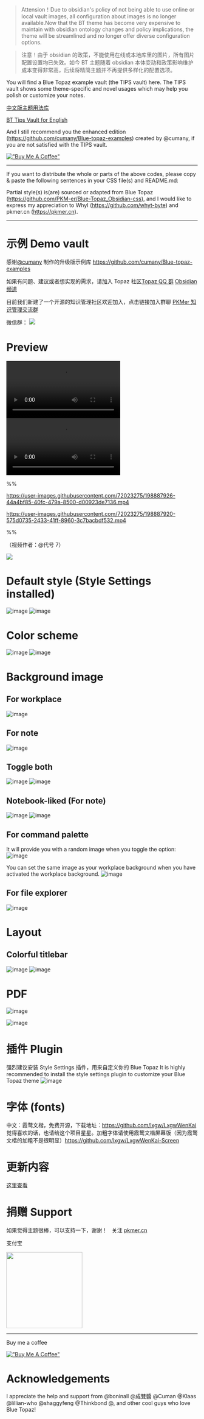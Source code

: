 <!--
 * @Author: cumany cuman@qq.com
 * @Date: 2023-06-28 13:36:53
 * @LastEditors: cumany cuman@qq.com
 * @LastEditTime: 2023-06-30 13:49:32
 * @Description:
-->

> Attension！Due to obsidian's policy of not being able to use online or local vault images, all configuration about images is no longer available.Now that the BT theme has become very expensive to maintain with obsidian ontology changes and policy implications, the theme will be streamlined and no longer offer diverse configuration options.

> 注意！由于 obsidian 的政策，不能使用在线或本地库里的图片，所有图片配置设置均已失效。如今 BT 主题随着 obsidian 本体变动和政策影响维护成本变得非常高，后续将精简主题并不再提供多样化的配置选项。

You will find a Blue Topaz example vault (the TIPS vault) here. The TIPS vault shows some theme-specific and novel usages which may help you polish or customize your notes.

[中文版主题用法库](https://github.com/PKM-er/Blue-Topaz_Obsidian-css/blob/master/TIPS%20vault/TIPS%20for%20Blue%20Topaz_Chinese.zip)

[BT Tips Vault for English](https://github.com/PKM-er/Blue-Topaz_Obsidian-css/blob/master/TIPS%20vault/TIPS%20for%20Blue%20Topaz_English.zip)

And I still recommend you the enhanced edition (https://github.com/cumany/Blue-topaz-examples) created by @cumany, if you are not satisfied with the TIPS vault.

[!["Buy Me A Coffee"](https://www.buymeacoffee.com/assets/img/custom_images/orange_img.png)](https://www.buymeacoffee.com/whyi)

---

If you want to distribute the whole or parts of the above codes, please copy & paste the following sentences in your CSS file(s) and README.md:

Partial style(s) is(are) sourced or adapted from Blue Topaz (https://github.com/PKM-er/Blue-Topaz_Obsidian-css), and I would like to express my appreciation to WhyI (https://github.com/whyt-byte) and pkmer.cn (https://pkmer.cn).

---

# 示例 Demo vault

感谢[@cumany](https://github.com/cumany) 制作的升级版示例库 https://github.com/cumany/Blue-topaz-examples

如果有问题、建议或者想实现的需求，请加入 Topaz 社区[Topaz QQ 群](https://jq.qq.com/?_wv=1027&k=TWGhXs40)
[Obsidian 频道](https://qun.qq.com/qqweb/qunpro/share?_wv=3&_wwv=128&inviteCode=zHpby&from=246610&biz=ka)

目前我们新建了一个开源的知识管理社区欢迎加入，点击链接加入群聊 [PKMer 知识管理交流群](http://qm.qq.com/cgi-bin/qm/qr?_wv=1027&k=lFMOfZnt5K07XWn8Y9Hs8skhmf8HaAwh&authKey=jWoLY%2BmDy5kqEEFs4%2FcVgIySwUXuwM6EyJvu4LCqJ9uFUgG2h1k4u3l6qC8i2AcO&noverify=0&group_code=825255377)

微信群：
![](https://cdn.pkmer.cn/images/wechatqrcode.png!nomark)

# Preview

<video id="video" x-webkit-airplay="true" webkit-playsinline="true" controls>
   <source src="https://user-images.githubusercontent.com/72023275/198887926-44a4bf85-40fc-479a-8500-d00923de7136.mp4" type="video/mp4">
</video>

<video id="video" x-webkit-airplay="true" webkit-playsinline="true" controls>
   <source src="https://user-images.githubusercontent.com/72023275/198887920-575d0735-2433-41ff-8960-3c7bacbdf532.mp4" type="video/mp4">
</video>

%%

https://user-images.githubusercontent.com/72023275/198887926-44a4bf85-40fc-479a-8500-d00923de7136.mp4

https://user-images.githubusercontent.com/72023275/198887920-575d0735-2433-41ff-8960-3c7bacbdf532.mp4

%%

（视频作者：@代号 7）

![](https://github.com/whyt-byte/Blue-Topaz_Obsidian-css/blob/master/preview_Blue%20Topaz.png)

# Default style (Style Settings installed)

![image](https://github.com/PKM-er/Blue-Topaz_Obsidian-css/assets/72023275/f7317905-2c05-4860-b30d-a580890f2ec0)
![image](https://github.com/PKM-er/Blue-Topaz_Obsidian-css/assets/72023275/a9895fcd-1d89-4272-9914-33d6e2d42af4)

# Color scheme

![image](https://github.com/PKM-er/Blue-Topaz_Obsidian-css/assets/72023275/166222ab-379f-4e55-8c36-43ad56553162)
![image](https://github.com/PKM-er/Blue-Topaz_Obsidian-css/assets/72023275/371427dc-a5e3-4db4-81de-f31ea9e532d4)

# Background image

## For workplace

![image](https://github.com/PKM-er/Blue-Topaz_Obsidian-css/assets/72023275/9403f704-d983-4aa6-9196-239304ca8314)

## For note

![image](https://github.com/PKM-er/Blue-Topaz_Obsidian-css/assets/72023275/49084d2b-def8-4168-b169-c21f53cf581c)

## Toggle both

![image](https://github.com/PKM-er/Blue-Topaz_Obsidian-css/assets/72023275/48a94c43-f36c-45a7-8687-4a2adce5248d)
![image](https://github.com/PKM-er/Blue-Topaz_Obsidian-css/assets/72023275/7bb19b3f-1c9e-418a-b1a1-ad1d5e465f4a)

## Notebook-liked (For note)

![image](https://github.com/PKM-er/Blue-Topaz_Obsidian-css/assets/72023275/9bc7562b-240b-46df-872f-ec0cbf791c54)
![image](https://github.com/PKM-er/Blue-Topaz_Obsidian-css/assets/72023275/962c11e3-95f6-4059-af36-a3bbe8f33928)

## For command palette

It will provide you with a random image when you toggle the option:
![image](https://github.com/PKM-er/Blue-Topaz_Obsidian-css/assets/72023275/98af11d6-8e4b-47d8-a54d-73279bfe5e4f)

You can set the same image as your workplace background when you have activated the workplace background.
![image](https://github.com/PKM-er/Blue-Topaz_Obsidian-css/assets/72023275/db688148-0b4d-4109-8e25-71f91dff5001)

## For file explorer

![image](https://github.com/PKM-er/Blue-Topaz_Obsidian-css/assets/72023275/7013642a-da37-4a5f-a58d-fd165a473913)

# Layout

## Colorful titlebar

![image](https://github.com/PKM-er/Blue-Topaz_Obsidian-css/assets/72023275/efeb47b8-22d6-4e70-a157-82ccd2ea24a8)
![image](https://github.com/PKM-er/Blue-Topaz_Obsidian-css/assets/72023275/e4be0e17-dc2f-4d46-b5a3-72c95758efee)

# PDF

![image](https://github.com/PKM-er/Blue-Topaz_Obsidian-css/assets/72023275/c74874e7-4ff4-431a-b7ae-58e6255704bc)

![image](https://github.com/PKM-er/Blue-Topaz_Obsidian-css/assets/72023275/3bc69e78-2665-468c-95d0-5f4dd995b720)

# 插件 Plugin

强烈建议安装 Style Settings 插件，用来自定义你的 Blue Topaz
It is highly recommended to install the style settings plugin to customize your Blue Topaz theme
![image](https://user-images.githubusercontent.com/72023275/148892207-ffbbb363-1a43-4267-a3f9-d95ee7cc9bd9.png)

# 字体 (fonts)

中文：霞鹜文楷，免费开源，下载地址：https://github.com/lxgw/LxgwWenKai 觉得喜欢的话，也请给这个项目星星。加粗字体请使用霞鹜文楷屏幕版（因为霞鹜文楷的加粗不是很明显）https://github.com/lxgw/LxgwWenKai-Screen

# 更新内容

[这里查看](https://github.com/whyt-byte/Blue-Topaz_Obsidian-css/blob/master/changes.md)

# 捐赠 Support

如果觉得主题很棒，可以支持一下，谢谢！   关注 [pkmer.cn](https://pkmer.cn/)

支付宝

<img src="https://github.com/PKM-er/Blue-Topaz_Obsidian-css/assets/72023275/4a8f9a6d-5156-4071-9a80-898b77b74ba3" width="200">

---

Buy me a coffee

[!["Buy Me A Coffee"](https://www.buymeacoffee.com/assets/img/custom_images/orange_img.png)](https://www.buymeacoffee.com/whyi)

# Acknowledgements

I appreciate the help and support from @boninall @成雙醬 @Cuman @Klaas @lillian-who @shaggyfeng @Thinkbond @, and other cool guys who love Blue Topaz!
